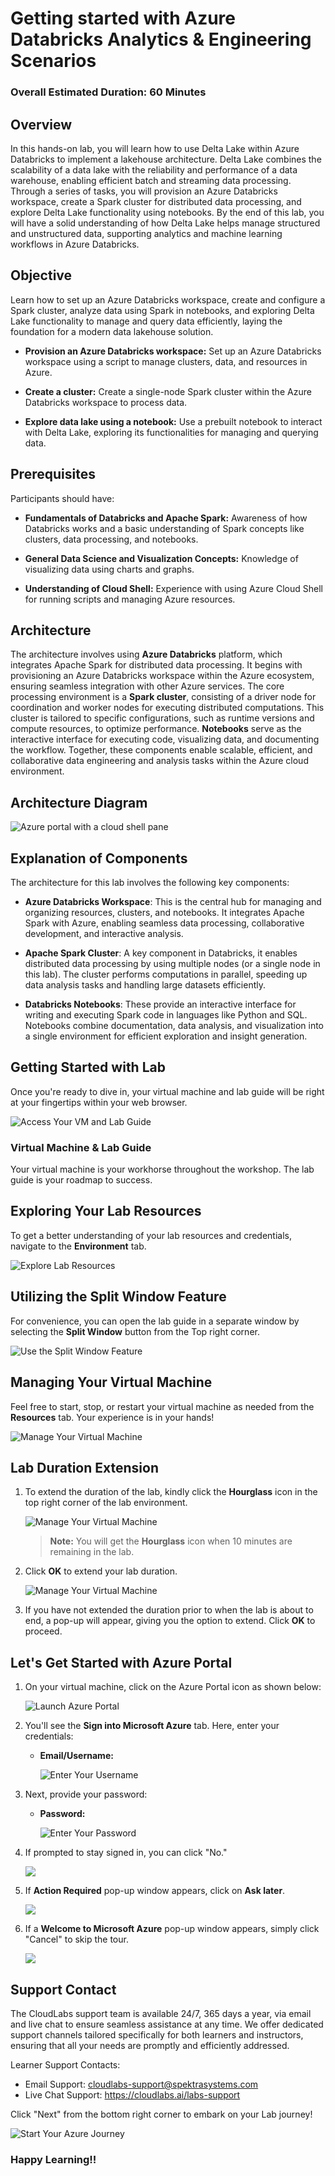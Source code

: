 # Getting started with Azure Databricks Analytics & Engineering Scenarios

### Overall Estimated Duration: 60 Minutes

## Overview

In this hands-on lab, you will learn how to use Delta Lake within Azure Databricks to implement a lakehouse architecture. Delta Lake combines the scalability of a data lake with the reliability and performance of a data warehouse, enabling efficient batch and streaming data processing. Through a series of tasks, you will provision an Azure Databricks workspace, create a Spark cluster for distributed data processing, and explore Delta Lake functionality using notebooks. By the end of this lab, you will have a solid understanding of how Delta Lake helps manage structured and unstructured data, supporting analytics and machine learning workflows in Azure Databricks.

## Objective

Learn how to set up an Azure Databricks workspace, create and configure a Spark cluster, analyze data using Spark in notebooks, and exploring Delta Lake functionality to manage and query data efficiently, laying the foundation for a modern data lakehouse solution.

- **Provision an Azure Databricks workspace:** Set up an Azure Databricks workspace using a script to manage clusters, data, and resources in Azure. 

- **Create a cluster:** Create a single-node Spark cluster within the Azure Databricks workspace to process data.

- **Explore data lake using a notebook:** Use a prebuilt notebook to interact with Delta Lake, exploring its functionalities for managing and querying data.

## Prerequisites

Participants should have:

- **Fundamentals of Databricks and Apache Spark:** Awareness of how Databricks works and a basic understanding of Spark concepts like clusters, data processing, and notebooks.

- **General Data Science and Visualization Concepts:** Knowledge of visualizing data using charts and graphs.

- **Understanding of Cloud Shell:** Experience with using Azure Cloud Shell for running scripts and managing Azure resources.

## Architecture

The architecture involves using **Azure Databricks** platform, which integrates Apache Spark for distributed data processing. It begins with provisioning an Azure Databricks workspace within the Azure ecosystem, ensuring seamless integration with other Azure services. The core processing environment is a **Spark cluster**, consisting of a driver node for coordination and worker nodes for executing distributed computations. This cluster is tailored to specific configurations, such as runtime versions and compute resources, to optimize performance. **Notebooks** serve as the interactive interface for executing code, visualizing data, and documenting the workflow. Together, these components enable scalable, efficient, and collaborative data engineering and analysis tasks within the Azure cloud environment.

## Architecture Diagram

   ![Azure portal with a cloud shell pane](./Lab-Scenario-Preview/media/lab03-databricks.png)

## Explanation of Components

The architecture for this lab involves the following key components:

- **Azure Databricks Workspace**: This is the central hub for managing and organizing resources, clusters, and notebooks. It integrates Apache Spark with Azure, enabling seamless data processing, collaborative development, and interactive analysis.

- **Apache Spark Cluster**: A key component in Databricks, it enables distributed data processing by using multiple nodes (or a single node in this lab). The cluster performs computations in parallel, speeding up data analysis tasks and handling large datasets efficiently.

- **Databricks Notebooks**: These provide an interactive interface for writing and executing Spark code in languages like Python and SQL. Notebooks combine documentation, data analysis, and visualization into a single environment for efficient exploration and insight generation.

## Getting Started with Lab
 
Once you're ready to dive in, your virtual machine and lab guide will be right at your fingertips within your web browser.
 
![Access Your VM and Lab Guide](../Labs/images/labguide-1.png)

### Virtual Machine & Lab Guide
 
Your virtual machine is your workhorse throughout the workshop. The lab guide is your roadmap to success.
 
## Exploring Your Lab Resources
 
To get a better understanding of your lab resources and credentials, navigate to the **Environment** tab.
 
![Explore Lab Resources](../Labs/images/env-1.png)
 
## Utilizing the Split Window Feature
 
For convenience, you can open the lab guide in a separate window by selecting the **Split Window** button from the Top right corner.
 
![Use the Split Window Feature](../Labs/images/spl.png)
 
## Managing Your Virtual Machine
 
Feel free to start, stop, or restart your virtual machine as needed from the **Resources** tab. Your experience is in your hands!
 
![Manage Your Virtual Machine](../Labs/images/res.png)

## **Lab Duration Extension**

1. To extend the duration of the lab, kindly click the **Hourglass** icon in the top right corner of the lab environment. 

    ![Manage Your Virtual Machine](../Labs/images/gext.png)

    >**Note:** You will get the **Hourglass** icon when 10 minutes are remaining in the lab.

2. Click **OK** to extend your lab duration.
 
   ![Manage Your Virtual Machine](../Labs/images/gext2.png)

3. If you have not extended the duration prior to when the lab is about to end, a pop-up will appear, giving you the option to extend. Click **OK** to proceed.
 
## Let's Get Started with Azure Portal
 
1. On your virtual machine, click on the Azure Portal icon as shown below:
 
   ![Launch Azure Portal](../Labs/images/sc900-image(1).png)

 
2. You'll see the **Sign into Microsoft Azure** tab. Here, enter your credentials:
 
   - **Email/Username:** <inject key="AzureAdUserEmail"></inject>
 
       ![Enter Your Username](../Labs/images/sc900-image-1.png)
 
3. Next, provide your password:
 
   - **Password:** <inject key="AzureAdUserPassword"></inject>
 
      ![Enter Your Password](../Labs/images/sc900-image-2.png)
 
4. If prompted to stay signed in, you can click "No."

   ![](../Labs/images/Sign-in-no.png)

6. If **Action Required** pop-up window appears, click on **Ask later**.

     ![](../Labs/images/ActionRequired.png)
 
7. If a **Welcome to Microsoft Azure** pop-up window appears, simply click "Cancel" to skip the tour.

    ![](../Labs/images/Azure-cancel-tour.png)

## Support Contact
 
The CloudLabs support team is available 24/7, 365 days a year, via email and live chat to ensure seamless assistance at any time. We offer dedicated support channels tailored specifically for both learners and instructors, ensuring that all your needs are promptly and efficiently addressed.

Learner Support Contacts:
- Email Support: cloudlabs-support@spektrasystems.com
- Live Chat Support: https://cloudlabs.ai/labs-support

Click "Next" from the bottom right corner to embark on your Lab journey!
 
   ![Start Your Azure Journey](../Labs/images/sc900-image(3).png)
 
### Happy Learning!!